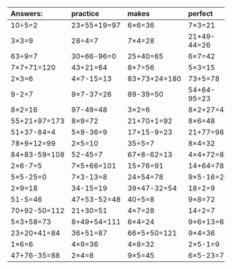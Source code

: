 | Answers: | practice | makes | perfect | ! |
| :--- | :--- | :--- | :--- | :--- |
| 10÷5=2 | 23+55+19=97 | 6×6=36 | 7×3=21 | 7×6=42 | 
| 3×3=9 | 28÷4=7 | 7×4=28 | 21+49-44=26 | 9×9+68=149 | 
| 63÷9=7 | 30+66-96=0 | 25+40=65 | 6×7=42 | 96-7=89 | 
| 7×7+71=120 | 43+21=64 | 8×7=56 | 5×3=15 | 8÷4=2 | 
| 2×3=6 | 4×7-15=13 | 83+73+24=180 | 73+5=78 | 6×2=12 | 
| 9-2=7 | 9×7-37=26 | 89-39=50 | 54+64-95=23 | 42+50-57=35 | 
| 8×2=16 | 97-49=48 | 3×2=6 | 8×2+27=43 | 25+57-38=44 | 
| 55+21+97=173 | 8×9=72 | 21+70+1=92 | 8×6=48 | 8×7-21=35 | 
| 51+37-84=4 | 5×9-36=9 | 17+15-9=23 | 21+77=98 | 5×4=20 | 
| 78+9+12=99 | 2×5=10 | 35÷5=7 | 8×4=32 | 2×7-14=0 | 
| 84+83-59=108 | 52-45=7 | 67+8-62=13 | 4×4+72=88 | 5+45=50 | 
| 2×6-7=5 | 7×5+66=101 | 15+76=91 | 14+64=78 | 4×2=8 | 
| 5×5-25=0 | 7×3-13=8 | 24+54=78 | 9×5-16=29 | 2×3-3=3 | 
| 2×9=18 | 34-15=19 | 39+47-32=54 | 18÷2=9 | 48+37=85 | 
| 51-5=46 | 47+53-52=48 | 40÷5=8 | 9×8=72 | 3×6=18 | 
| 70+92-50=112 | 21+30=51 | 4×7=28 | 14÷2=7 | 47+84+10=141 | 
| 5×3+58=73 | 8+49+54=111 | 6×4=24 | 9×6+13=67 | 78+12=90 | 
| 23+20+41=84 | 36+51=87 | 66+5+50=121 | 9×4=36 | 9×3=27 | 
| 1×6=6 | 4×9=36 | 4×8=32 | 2×5-1=9 | 18-7=11 | 
| 47+76-35=88 | 2×4=8 | 9×5=45 | 6×5-23=7 | 7×9=63 | 
